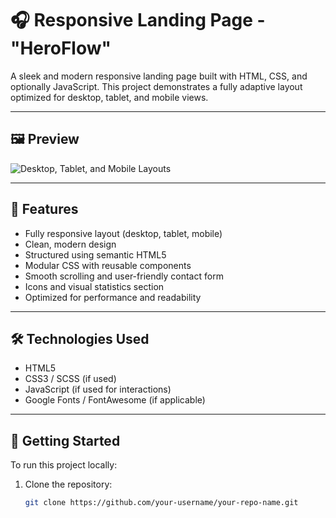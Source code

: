 # 🎧 Responsive Landing Page - "HeroFlow"

A sleek and modern responsive landing page built with HTML, CSS, and optionally JavaScript. This project demonstrates a fully adaptive layout optimized for desktop, tablet, and mobile views.

---

## 🖼 Preview

![Desktop, Tablet, and Mobile Layouts](path-to-screenshot.jpg)

---

## 📁 Features

- Fully responsive layout (desktop, tablet, mobile)
- Clean, modern design
- Structured using semantic HTML5
- Modular CSS with reusable components
- Smooth scrolling and user-friendly contact form
- Icons and visual statistics section
- Optimized for performance and readability

---

## 🛠️ Technologies Used

- HTML5
- CSS3 / SCSS (if used)
- JavaScript (if used for interactions)
- Google Fonts / FontAwesome (if applicable)

---

## 🚀 Getting Started

To run this project locally:

1. Clone the repository:
   ```bash
   git clone https://github.com/your-username/your-repo-name.git
